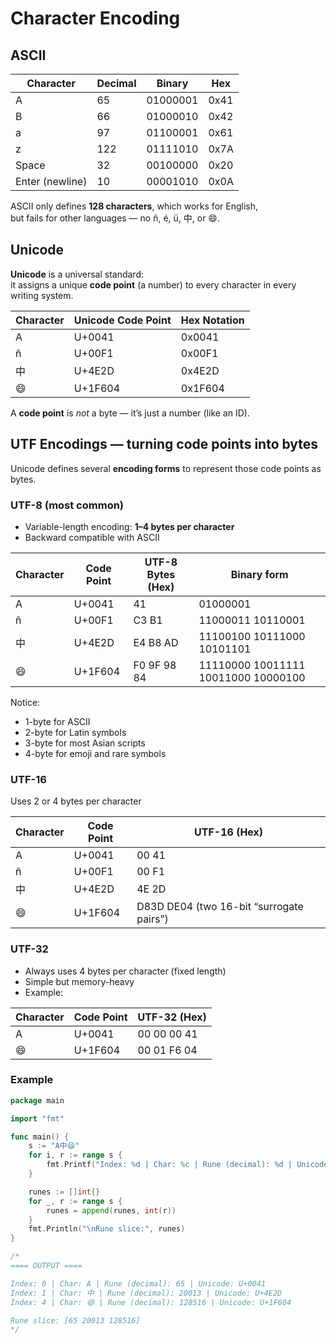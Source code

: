 # Character Encoding

## ASCII

| Character       | Decimal | Binary   | Hex  |
| --------------- | ------- | -------- | ---- |
| A               | 65      | 01000001 | 0x41 |
| B               | 66      | 01000010 | 0x42 |
| a               | 97      | 01100001 | 0x61 |
| z               | 122     | 01111010 | 0x7A |
| Space           | 32      | 00100000 | 0x20 |
| Enter (newline) | 10      | 00001010 | 0x0A |

ASCII only defines **128 characters**, which works for English,\
but fails for other languages — no ñ, é, ü, 中, or 😄.

## **Unicode**

**Unicode** is a universal standard:\
it assigns a unique **code point** (a number) to every character in every writing system.

| Character | Unicode Code Point | Hex Notation |
| --------- | ------------------ | ------------ |
| A         | U+0041             | 0x0041       |
| ñ         | U+00F1             | 0x00F1       |
| 中         | U+4E2D             | 0x4E2D       |
| 😄        | U+1F604            | 0x1F604      |

A **code point** is _not_ a byte — it’s just a number (like an ID).

## UTF Encodings — turning code points into bytes

Unicode defines several **encoding forms** to represent those code points as bytes.

### UTF-8 (most common)

* Variable-length encoding: **1–4 bytes per character**
* Backward compatible with ASCII

| Character | Code Point | UTF-8 Bytes (Hex) | Binary form                         |
| --------- | ---------- | ----------------- | ----------------------------------- |
| A         | U+0041     | 41                | 01000001                            |
| ñ         | U+00F1     | C3 B1             | 11000011 10110001                   |
| 中         | U+4E2D     | E4 B8 AD          | 11100100 10111000 10101101          |
| 😄        | U+1F604    | F0 9F 98 84       | 11110000 10011111 10011000 10000100 |

Notice:

* 1-byte for ASCII
* 2-byte for Latin symbols
* 3-byte for most Asian scripts
* 4-byte for emoji and rare symbols

### UTF-16

Uses 2 or 4 bytes per character

| Character | Code Point | UTF-16 (Hex)                             |
| --------- | ---------- | ---------------------------------------- |
| A         | U+0041     | 00 41                                    |
| ñ         | U+00F1     | 00 F1                                    |
| 中         | U+4E2D     | 4E 2D                                    |
| 😄        | U+1F604    | D83D DE04 (two 16-bit “surrogate pairs”) |

### UTF-32

* Always uses 4 bytes per character (fixed length)
* Simple but memory-heavy
* Example:

| Character | Code Point | UTF-32 (Hex) |
| --------- | ---------- | ------------ |
| A         | U+0041     | 00 00 00 41  |
| 😄        | U+1F604    | 00 01 F6 04  |

### Example

```go
package main

import "fmt"

func main() {
    s := "A中😄"
    for i, r := range s {
        fmt.Printf("Index: %d | Char: %c | Rune (decimal): %d | Unicode: U+%04X\n", i, r, r, r)
    }

    runes := []int{}
    for _, r := range s {
        runes = append(runes, int(r))
    }
    fmt.Println("\nRune slice:", runes)
}

/*
==== OUTPUT ====

Index: 0 | Char: A | Rune (decimal): 65 | Unicode: U+0041
Index: 1 | Char: 中 | Rune (decimal): 20013 | Unicode: U+4E2D
Index: 4 | Char: 😄 | Rune (decimal): 128516 | Unicode: U+1F604

Rune slice: [65 20013 128516]
*/

```

